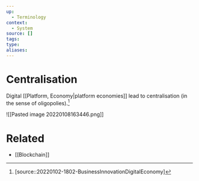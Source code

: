 ```yaml
---
up:
  - Terminology
context:
  - System
source: []
tags: 
type:
aliases:
---
```


# Centralisation

Digital [[Platform, Economy|platform economies]] lead to centralisation (in the sense of oligopolies).[^1]

![[Pasted image 20220108163446.png]]

# Related

- [[Blockchain]]

[^1]: [source::20220102-1802-BusinessInnovationDigitalEconomy]
